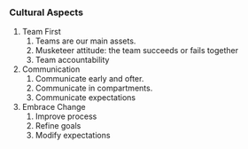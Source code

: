 ### Cultural Aspects

1. Team First 
   1. Teams are our main assets.
   2. Musketeer attitude: the team succeeds or fails together
   3. Team accountability
2. Communication
   1. Communicate early and ofter.
   2. Communicate in compartments.
   3. Communicate expectations
3. Embrace Change
   1. Improve process
   2. Refine goals
   3. Modify expectations







